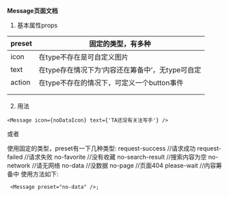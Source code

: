 **Message页面文档**

 1. 基本属性props


| preset | 固定的类型，有多种                                    |
| ------ | -------------------------------------------------- |
| icon   | 在type不存在是可自定义图片                             |
| text   | 在type存在情况下为‘内容还在筹备中’，无type可自定         |
| action | 在type不存在的情况下，可定义一个button事件         |
|        |                                                    |
|        |                                                    |

 2. 用法


``` stylus
<Message icon={noDataIcon} text={'TA还没有关注写手'} />
```
或者

使用固定的类型，preset有一下几种类型:
request-success //请求成功
request-failed //请求失败
no-favorite //没有收藏
no-search-result //搜索内容为空
no-network //请无网络
no-data //没数据
no-page //页面404
please-wait //内容筹备中
使用方法如下:
``` stylus
 <Message preset="no-data" />;
```
